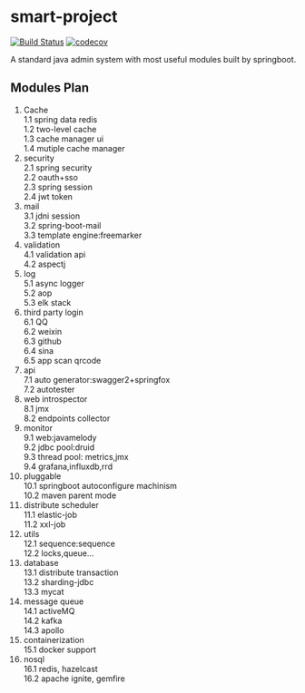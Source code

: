 # smart-project

[![Build Status](https://www.travis-ci.org/techzealot/smart-project.svg?branch=master)](https://www.travis-ci.org/techzealot/smart-project) 
[![codecov](https://codecov.io/gh/techzealot/smart-project/branch/master/graph/badge.svg)](https://codecov.io/gh/techzealot/smart-project)  

A standard java admin system with most useful modules built by springboot.   

## Modules Plan
1. Cache  
1.1 spring data redis   
1.2 two-level cache  
1.3 cache manager ui    
1.4 mutiple cache manager     
2. security  
2.1 spring security  
2.2 oauth+sso  
2.3 spring session  
2.4 jwt token  
3. mail  
3.1 jdni session  
3.2 spring-boot-mail  
3.3 template engine:freemarker  
4. validation  
4.1 validation api  
4.2 aspectj  
5. log  
5.1 async logger  
5.2 aop  
5.3 elk stack  
6. third party login  
6.1 QQ   
6.2 weixin    
6.3 github    
6.4 sina   
6.5 app scan qrcode    
7. api     
7.1 auto generator:swagger2+springfox    
7.2 autotester    
8. web introspector    
8.1 jmx  
8.2 endpoints collector  
9. monitor  
9.1 web:javamelody    
9.2 jdbc pool:druid    
9.3 thread pool: metrics,jmx    
9.4 grafana,influxdb,rrd    
10. pluggable  
10.1 springboot autoconfigure machinism  
10.2 maven parent mode  
11. distribute scheduler   
11.1 elastic-job   
11.2 xxl-job   
12. utils   
12.1 sequence:sequence   
12.2 locks,queue...    
13. database    
13.1 distribute transaction   
13.2 sharding-jdbc    
13.3 mycat   
14. message queue   
14.1 activeMQ    
14.2 kafka   
14.3 apollo    
15. containerization   
15.1 docker support    
16. nosql   
16.1 redis, hazelcast   
16.2 apache ignite,  gemfire   





